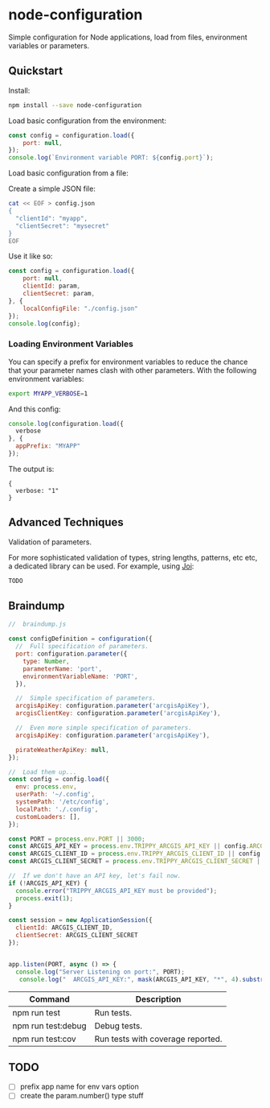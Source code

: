 # node-configuration

Simple configuration for Node applications, load from files, environment variables or parameters.

## Quickstart

Install:

```bash
npm install --save node-configuration
```

Load basic configuration from the environment:

```javascript
const config = configuration.load({
    port: null,
});
console.log(`Environment variable PORT: ${config.port}`);
```

Load basic configuration from a file:

Create a simple JSON file:

```bash
cat << EOF > config.json
{
  "clientId": "myapp",
  "clientSecret": "mysecret"
}
EOF
```

Use it like so:

```javascript
const config = configuration.load({
    port: null,
    clientId: param,
    clientSecret: param,
}, {
    localConfigFile: "./config.json"
});
console.log(config);
```

### Loading Environment Variables

You can specify a prefix for environment variables to reduce the chance that your parameter names clash with other parameters. With the following environment variables:

```bash
export MYAPP_VERBOSE=1
```

And this config:

```javascript
console.log(configuration.load({
  verbose
}, {
  appPrefix: "MYAPP"
});
```

The output is:

```
{
  verbose: "1"
}
```


## Advanced Techniques

Validation of parameters.

For more sophisticated validation of types, string lengths, patterns, etc etc, a dedicated library can be used. For example, using [Joi](https://joi.dev):

```javascript
TODO
```

## Braindump

```javascript
//  braindump.js

const configDefinition = configuration({
  //  Full specification of parameters.
  port: configuration.parameter({
    type: Number,
    parameterName: 'port',
    environmentVariableName: 'PORT',
  }),

  //  Simple specification of parameters.
  arcgisApiKey: configuration.parameter('arcgisApiKey'),
  arcgisClientKey: configuration.parameter('arcgisApiKey'),

  //  Even more simple specification of parameters.
  arcgisApiKey: configuration.parameter('arcgisApiKey'),

  pirateWeatherApiKey: null,
});

//  Load them up...
const config = config.load({
  env: process.env,
  userPath: '~/.config',
  systemPath: '/etc/config',
  localPath: './.config',
  customLoaders: [],
});

const PORT = process.env.PORT || 3000;
const ARCGIS_API_KEY = process.env.TRIPPY_ARCGIS_API_KEY || config.ARCGIS_API_KEY;
const ARCGIS_CLIENT_ID = process.env.TRIPPY_ARCGIS_CLIENT_ID || config.ARCGIS_CLIENT_ID;
const ARCGIS_CLIENT_SECRET = process.env.TRIPPY_ARCGIS_CLIENT_SECRET || config.ARCGIS_CLIENT_SECRET;

//  If we don't have an API key, let's fail now.
if (!ARCGIS_API_KEY) {
  console.error("TRIPPY_ARCGIS_API_KEY must be provided");
  process.exit(1);
}

const session = new ApplicationSession({
  clientId: ARCGIS_CLIENT_ID,
  clientSecret: ARCGIS_CLIENT_SECRET
});


app.listen(PORT, async () => {
  console.log("Server Listening on port:", PORT);
   console.log("  ARCGIS_API_KEY:", mask(ARCGIS_API_KEY, "*", 4).substring(0, 10) + "...");
```

| Command | Description |
| ------- | ----------- |
| npm run test | Run tests. |
| npm run test:debug | Debug tests. |
| npm run test:cov | Run tests with coverage reported. |


## TODO

- [ ] prefix app name for env vars option
- [ ] create the param.number() type stuff
